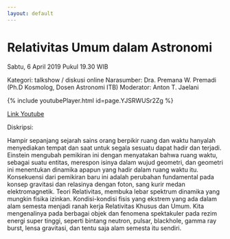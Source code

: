 ```yaml
---
layout: default
---
```



# Relativitas Umum dalam Astronomi

Sabtu, 6 April 2019 Pukul 19.30 WIB 

Kategori: talkshow / diskusi online
Narasumber: Dra. Premana W. Premadi (Ph.D Kosmolog, Dosen Astronomi ITB)
Moderator: Anton T. Jaelani 


{% include youtubePlayer.html id=page.YJSRWUSr2Zg %}

[Link Youtube](https://www.youtube.com/watch?v=YJSRWUSr2Zg)

Diskripsi:

Hampir sepanjang sejarah sains orang berpikir ruang dan waktu hanyalah menyediakan tempat dan saat untuk segala sesuatu dapat hadir dan terjadi. Einstein mengubah pemikiran ini dengan menyatakan bahwa ruang waktu, sebagai suatu entitas, merespon isinya dalam wujud geometri, dan geometri ini menentukan dinamika apapun yang hadir dalam ruang waktu itu. Konsekuensi dari pemikiran baru ini adalah perubahan fundamental pada konsep gravitasi dan relasinya dengan foton, sang kurir medan elektromagnetik. Teori Relativitas, membuka lebar spektrum dinamika yang mungkin fisika izinkan. Kondisi-kondisi fisis yang ekstrem yang ada dalam alam semesta menjadi ranah kerja Relativitas Khusus dan Umum. Kita mengenalinya pada berbagai objek dan fenomena spektakuler pada rezim energi super tinggi, seperti bintang neutron, pulsar, blackhole, gamma ray burst, lensa gravitasi, dan tentu saja alam semesta itu sendiri.
